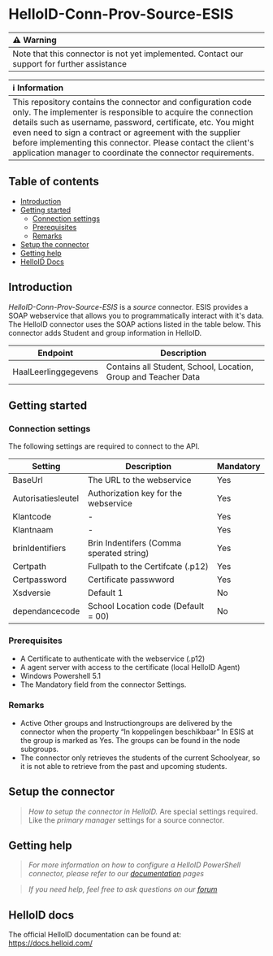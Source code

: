 # HelloID-Conn-Prov-Source-ESIS

| :warning: Warning |
|:---------------------------|
| Note that this connector is not yet implemented. Contact our support for further assistance       |

| :information_source: Information |
|:---------------------------|
| This repository contains the connector and configuration code only. The implementer is responsible to acquire the connection details such as username, password, certificate, etc. You might even need to sign a contract or agreement with the supplier before implementing this connector. Please contact the client's application manager to coordinate the connector requirements.       |


## Table of contents

- [Introduction](#Introduction)
- [Getting started](#Getting-started)
  + [Connection settings](#Connection-settings)
  + [Prerequisites](#Prerequisites)
  + [Remarks](#Remarks)
- [Setup the connector](@Setup-The-Connector)
- [Getting help](#Getting-help)
- [HelloID Docs](#HelloID-docs)

## Introduction

_HelloID-Conn-Prov-Source-ESIS_ is a _source_ connector. ESIS provides a SOAP webservice that allows you to programmatically interact with it's data. The HelloID connector uses the SOAP actions listed in the table below. This connector adds Student and group information in HelloID.

| Endpoint     | Description |
| ------------ | ----------- |
|  HaalLeerlinggegevens  |  Contains all Student, School, Location, Group and Teacher Data       |

## Getting started

### Connection settings

The following settings are required to connect to the API.

| Setting           | Description                        | Mandatory   |
| ------------      | -----------                        | ----------- |
| BaseUrl           | The URL to the webservice                 | Yes         |
| Autorisatiesleutel   | Authorization key for the webservice | Yes         |
| Klantcode         | -                                  | Yes         |
| Klantnaam         | -                                  | Yes         |
| brinIdentifiers   | Brin Indentifers (Comma sperated string)    | Yes         |
| Certpath          | Fullpath to the Certifcate (.p12)  | Yes         |
| Certpassword      | Certificate passwword              | Yes         |
| Xsdversie         | Default 1                          | No         |
| dependancecode    | School Location code (Default = 00)       | No         |

### Prerequisites
 - A Certificate to authenticate with the webservice (.p12)
 - A agent server with access to the certificate (local HelloID Agent)
 - Windows Powershell 5.1
 - The Mandatory field from the connector Settings.


### Remarks
 - Active Other groups and Instructiongroups are delivered by the connector when the property “In koppelingen beschikbaar” In ESIS at the group is marked as Yes. The groups can be found in the node subgroups.
 - The connector only retrieves the students of the current Schoolyear, so it is not able to retrieve from the past and upcoming students.

## Setup the connector

> _How to setup the connector in HelloID._ Are special settings required. Like the _primary manager_ settings for a source connector.

## Getting help

> _For more information on how to configure a HelloID PowerShell connector, please refer to our [documentation](https://docs.helloid.com/hc/en-us/articles/360012557600-Configure-a-custom-PowerShell-source-system) pages_

> _If you need help, feel free to ask questions on our [forum](https://forum.helloid.com)_

## HelloID docs

The official HelloID documentation can be found at: https://docs.helloid.com/
